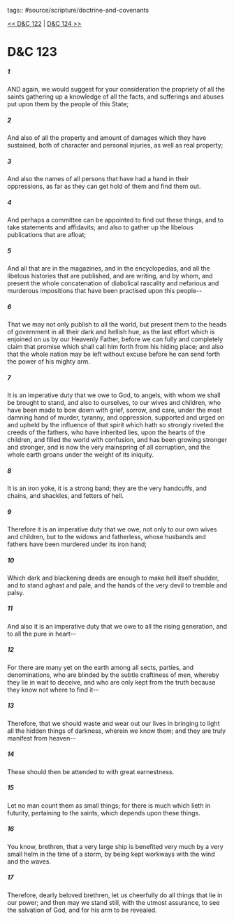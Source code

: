 tags:: #source/scripture/doctrine-and-covenants

[<< D&C 122](source/scripture/doctrine-and-covenants/D&C_122.md) | [D&C 124 >>](source/scripture/doctrine-and-covenants/D&C_124.md)

# D&C 123

##### 1

AND again, we would suggest for your consideration the propriety of all the saints gathering up a knowledge of all the facts, and sufferings and abuses put upon them by the people of this State;

##### 2

And also of all the property and amount of damages which they have sustained, both of character and personal injuries, as well as real property;

##### 3

And also the names of all persons that have had a hand in their oppressions, as far as they can get hold of them and find them out.

##### 4

And perhaps a committee can be appointed to find out these things, and to take statements and affidavits; and also to gather up the libelous publications that are afloat;

##### 5

And all that are in the magazines, and in the encyclopedias, and all the libelous histories that are published, and are writing, and by whom, and present the whole concatenation of diabolical rascality and nefarious and murderous impositions that have been practised upon this people--

##### 6

That we may not only publish to all the world, but present them to the heads of government in all their dark and hellish hue, as the last effort which is enjoined on us by our Heavenly Father, before we can fully and completely claim that promise which shall call him forth from his hiding place; and also that the whole nation may be left without excuse before he can send forth the power of his mighty arm.

##### 7

It is an imperative duty that we owe to God, to angels, with whom we shall be brought to stand, and also to ourselves, to our wives and children, who have been made to bow down with grief, sorrow, and care, under the most damning hand of murder, tyranny, and oppression, supported and urged on and upheld by the influence of that spirit which hath so strongly riveted the creeds of the fathers, who have inherited lies, upon the hearts of the children, and filled the world with confusion, and has been growing stronger and stronger, and is now the very mainspring of all corruption, and the whole earth groans under the weight of its iniquity.

##### 8

It is an iron yoke, it is a strong band; they are the very handcuffs, and chains, and shackles, and fetters of hell.

##### 9

Therefore it is an imperative duty that we owe, not only to our own wives and children, but to the widows and fatherless, whose husbands and fathers have been murdered under its iron hand;

##### 10

Which dark and blackening deeds are enough to make hell itself shudder, and to stand aghast and pale, and the hands of the very devil to tremble and palsy.

##### 11

And also it is an imperative duty that we owe to all the rising generation, and to all the pure in heart--

##### 12

For there are many yet on the earth among all sects, parties, and denominations, who are blinded by the subtle craftiness of men, whereby they lie in wait to deceive, and who are only kept from the truth because they know not where to find it--

##### 13

Therefore, that we should waste and wear out our lives in bringing to light all the hidden things of darkness, wherein we know them; and they are truly manifest from heaven--

##### 14

These should then be attended to with great earnestness.

##### 15

Let no man count them as small things; for there is much which lieth in futurity, pertaining to the saints, which depends upon these things.

##### 16

You know, brethren, that a very large ship is benefited very much by a very small helm in the time of a storm, by being kept workways with the wind and the waves.

##### 17

Therefore, dearly beloved brethren, let us cheerfully do all things that lie in our power; and then may we stand still, with the utmost assurance, to see the salvation of God, and for his arm to be revealed.
